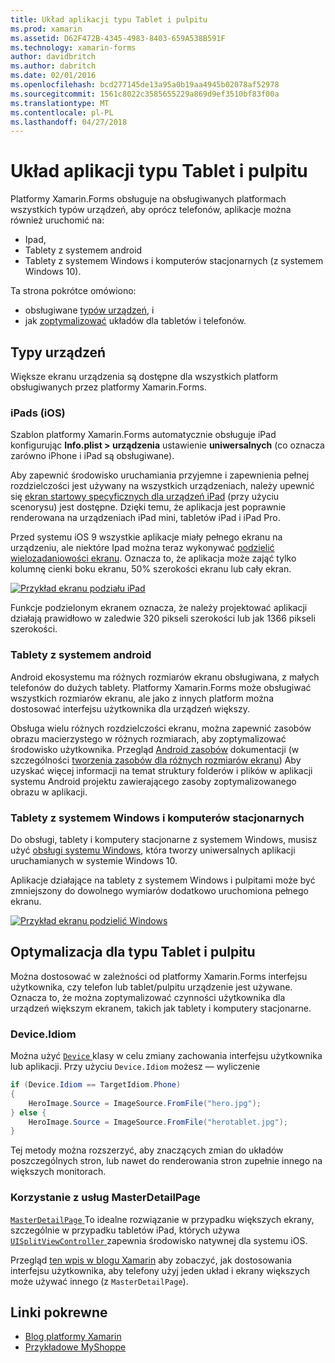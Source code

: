 ```yaml
---
title: Układ aplikacji typu Tablet i pulpitu
ms.prod: xamarin
ms.assetid: D62F472B-4345-4983-8403-659A538B591F
ms.technology: xamarin-forms
author: davidbritch
ms.author: dabritch
ms.date: 02/01/2016
ms.openlocfilehash: bcd277145de13a95a0b19aa4945b02078af52978
ms.sourcegitcommit: 1561c8022c3585655229a869d9ef3510bf83f00a
ms.translationtype: MT
ms.contentlocale: pl-PL
ms.lasthandoff: 04/27/2018
---
```

# <a name="layout-for-tablet-and-desktop-apps"></a>Układ aplikacji typu Tablet i pulpitu

Platformy Xamarin.Forms obsługuje na obsługiwanych platformach wszystkich typów urządzeń, aby oprócz telefonów, aplikacje można również uruchomić na:

* Ipad,
* Tablety z systemem android
* Tablety z systemem Windows i komputerów stacjonarnych (z systemem Windows 10).

Ta strona pokrótce omówiono:

* obsługiwane [typów urządzeń](#Device_Types), i
* jak [zoptymalizować](#optimize) układów dla tabletów i telefonów.

<a name="Device_Types" />

## <a name="device-types"></a>Typy urządzeń

Większe ekranu urządzenia są dostępne dla wszystkich platform obsługiwanych przez platformy Xamarin.Forms.

### <a name="ipads-ios"></a>iPads (iOS)

Szablon platformy Xamarin.Forms automatycznie obsługuje iPad konfigurując **Info.plist > urządzenia** ustawienie **uniwersalnych** (co oznacza zarówno iPhone i iPad są obsługiwane).

Aby zapewnić środowisko uruchamiania przyjemne i zapewnienia pełnej rozdzielczości jest używany na wszystkich urządzeniach, należy upewnić się [ekran startowy specyficznych dla urządzeń iPad](~/ios/app-fundamentals/images-icons/launch-screens.md) (przy użyciu scenorysu) jest dostępne. Dzięki temu, że aplikacja jest poprawnie renderowana na urządzeniach iPad mini, tabletów iPad i iPad Pro.

Przed systemu iOS 9 wszystkie aplikacje miały pełnego ekranu na urządzeniu, ale niektóre Ipad można teraz wykonywać [podzielić wielozadaniowości ekranu](~/ios/platform/multitasking.md).
Oznacza to, że aplikacja może zająć tylko kolumnę cienki boku ekranu, 50% szerokości ekranu lub cały ekran.

[![](tablet-images/ipad-sml.png "Przykład ekranu podziału iPad")](tablet-images/ipad.png#lightbox "iPad przykład ekranu podziału")

Funkcje podzielonym ekranem oznacza, że należy projektować aplikacji działają prawidłowo w zaledwie 320 pikseli szerokości lub jak 1366 pikseli szerokości.

### <a name="android-tablets"></a>Tablety z systemem android

Android ekosystemu ma różnych rozmiarów ekranu obsługiwana, z małych telefonów do dużych tablety. Platformy Xamarin.Forms może obsługiwać wszystkich rozmiarów ekranu, ale jako z innych platform można dostosować interfejsu użytkownika dla urządzeń większy.

Obsługa wielu różnych rozdzielczości ekranu, można zapewnić zasobów obrazu macierzystego w różnych rozmiarach, aby zoptymalizować środowisko użytkownika.
Przegląd [Android zasobów](~/android/app-fundamentals/resources-in-android/index.md) dokumentacji (w szczególności [tworzenia zasobów dla różnych rozmiarów ekranu](~/android/app-fundamentals/resources-in-android/resources-for-varying-screens.md)) Aby uzyskać więcej informacji na temat struktury folderów i plików w aplikacji systemu Android projektu zawierającego zasoby zoptymalizowanego obrazu w aplikacji.

### <a name="windows-tablets-and-desktops"></a>Tablety z systemem Windows i komputerów stacjonarnych

Do obsługi, tablety i komputery stacjonarne z systemem Windows, musisz użyć [obsługi systemu Windows](~/xamarin-forms/platform/windows/installation/index.md), która tworzy uniwersalnych aplikacji uruchamianych w systemie Windows 10.

Aplikacje działające na tablety z systemem Windows i pulpitami może być zmniejszony do dowolnego wymiarów dodatkowo uruchomiona pełnego ekranu.

[![](tablet-images/splitscreen-sml.png "Przykład ekranu podzielić Windows")](tablet-images/splitscreen.png#lightbox "przykład ekranu podział systemu Windows")


<a name="optimize" />

## <a name="optimizing-for-tablet-and-desktop"></a>Optymalizacja dla typu Tablet i pulpitu

Można dostosować w zależności od platformy Xamarin.Forms interfejsu użytkownika, czy telefon lub tablet/pulpitu urządzenie jest używane. Oznacza to, że można zoptymalizować czynności użytkownika dla urządzeń większym ekranem, takich jak tablety i komputery stacjonarne.


### <a name="deviceidiom"></a>Device.Idiom

Można użyć [ `Device` ](~/xamarin-forms/platform/device.md) klasy w celu zmiany zachowania interfejsu użytkownika lub aplikacji. Przy użyciu `Device.Idiom` możesz — wyliczenie

```csharp
if (Device.Idiom == TargetIdiom.Phone)
{
    HeroImage.Source = ImageSource.FromFile("hero.jpg");
} else {
    HeroImage.Source = ImageSource.FromFile("herotablet.jpg");
}
```

Tej metody można rozszerzyć, aby znaczących zmian do układów poszczególnych stron, lub nawet do renderowania stron zupełnie innego na większych monitorach.

### <a name="leveraging-masterdetailpage"></a>Korzystanie z usług MasterDetailPage

[ `MasterDetailPage` ](https://developer.xamarin.com/api/type/Xamarin.Forms.MasterDetailPage/) To idealne rozwiązanie w przypadku większych ekrany, szczególnie w przypadku tabletów iPad, których używa [ `UISplitViewController` ](https://developer.xamarin.com/api/type/UIKit.UISplitViewController/) zapewnia środowisko natywnej dla systemu iOS.

Przegląd [ten wpis w blogu Xamarin](https://blog.xamarin.com/bringing-xamarin-forms-apps-to-tablets/) aby zobaczyć, jak dostosowania interfejsu użytkownika, aby telefony użyj jeden układ i ekrany większych może używać innego (z `MasterDetailPage`).



## <a name="related-links"></a>Linki pokrewne

- [Blog platformy Xamarin](https://blog.xamarin.com/bringing-xamarin-forms-apps-to-tablets/)
- [Przykładowe MyShoppe](https://github.com/jamesmontemagno/myshoppe)
